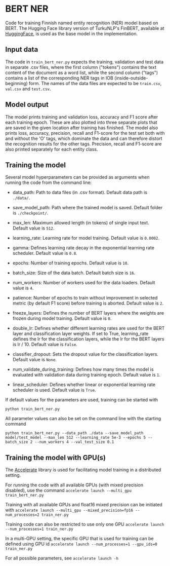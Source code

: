 # BERT NER

Code for training Finnish named entity recognition (NER) model based on BERT. The Hugging Face library version of TurkuNLP's FinBERT, available at [HuggingFace](https://huggingface.co/TurkuNLP/bert-base-finnish-cased-v1), is used as the base model in the implementation.

## Input data

The code in `train_bert_ner.py` expects the training, validation and test data in separate .csv files, where the first column ("tokens") contains the text content of the document as a word list, while the second column ("tags") contains a list of the corresponding NER tags in IOB (inside-outside-beginning) form. The names of the data files are expected to be `train.csv`, `val.csv` and `test.csv`.

## Model output

The model prints training and validation loss, accuracy and F1 score after each training epoch. These are also plotted into three separate plots that are saved in the given location after training has finished. The model also prints loss, accuracy, precision, recall and F1-score for the test set both with and without the 'O' tags, which dominate the data and can therefore distort the recognition results for the other tags. Precision, recall and F1-score are also printed separately for each entity class.

## Training the model

Several model hyperparameters can be provided as arguments when running the code from the command line:

- data_path: Path to data files (in .csv format). Default data path is `./data/`.

- save_model_path: Path where the trained model is saved. Default folder is `./checkpoint/`.

- max_len: Maximum allowed length (in tokens) of single input text. Default value is `512`.

- learning_rate: Learning rate for model training. Default value is `0.0002`.

- gamma: Defines learning rate decay in the exponential learning rate scheduler. Default value is `0.8`.

- epochs: Number of training epochs. Default value is `10`.

- batch_size: Size of the data batch. Default batch size is `16`.

- num_workers: Number of workers used for the data loaders. Default value is `4`.

- patience: Number of epochs to train without improvement in selected metric (by default F1 score) before training is aborted. Default value is `2`.

- freeze_layers: Defines the number of BERT layers where the weights are frozen during model training. Default value is `0`.

- double_lr: Defines whether different learning rates are used for the BERT layer and classification layer weights. If set to True, 
learning_rate defines the lr for the classification layers, while the lr for the BERT layers is lr / 10. Default value is `False`.

- classifier_dropout: Sets the dropout value for the classification layers. Default value is `None`.

- num_validate_during_training: Defines how many times the model is evaluated with validation data during training epoch. Default value is `1`.

- linear_scheduler: Defines whether linear or exponential learning rate scheduler is used. Default value is `True`.

If default values for the parameters are used, training can be started with

`python train_bert_ner.py`

All parameter values can also be set on the command line with the starting command 

`python train_bert_ner.py --data_path ./data --save_model_path model/test_model --max_len 512 --learning_rate 5e-3 --epochs 5 --batch_size 2 --num_workers 4 --val_test_size 0.1`

## Training the model with GPU(s)

The [Accelerate](https://huggingface.co/docs/accelerate/index) library is used for facilitating model training in a distributed setting.

For running the code with all available GPUs (with mixed precision disabled), use the command 
`accelerate launch --multi_gpu train_bert_ner.py`

Training with all available GPUs and float16 mixed precision can be initiated with 
`accelerate launch --multi_gpu --mixed_precision=fp16 --num_processes=2 train_ner.py`

Training code can also be restricted to use only one GPU
`accelerate launch --num_processes=1 train_ner.py`

In a multi-GPU setting, the specific GPU that is used for training can be defined using GPU id 
`accelerate launch --num_processes=1 --gpu_ids=0 train_ner.py`

For all possible parameters, see 
`accelerate launch -h`
